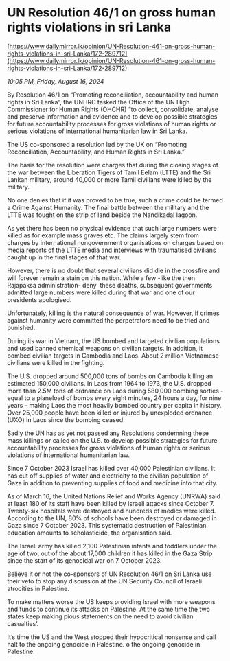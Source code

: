 # UN Resolution 46/1 on gross human rights violations  in sri Lanka

[https://www.dailymirror.lk/opinion/UN-Resolution-461-on-gross-human-rights-violations-in-sri-Lanka/172-289712](https://www.dailymirror.lk/opinion/UN-Resolution-461-on-gross-human-rights-violations-in-sri-Lanka/172-289712)

*10:05 PM, Friday, August 16, 2024*

By Resolution 46/1 on “Promoting reconciliation, accountability and human rights in Sri Lanka”, the UNHRC tasked the Office of the UN High Commissioner for Human Rights (OHCHR) “to collect, consolidate, analyse and preserve information and evidence and to develop possible strategies for future accountability processes for gross violations of human rights or serious violations of international humanitarian law in Sri Lanka.

The US co-sponsored a resolution led by the UK on “Promoting Reconciliation, Accountability, and Human Rights in Sri Lanka.”

The basis for the resolution were charges that during the closing stages of the war between the Liberation Tigers of Tamil Eelam (LTTE) and the Sri Lankan military, around 40,000 or more Tamil civilians were killed by the military.

No one denies that if it was proved to be true, such a crime could be termed a Crime Against Humanity. The final battle between the military and the LTTE was fought on the strip of land beside the Nandikadal lagoon.

As yet there has been no physical evidence that such large numbers were killed as for example mass graves etc. The claims largely stem from charges by international nongovernment organisations on charges based on media reports of the LTTE media and interviews with traumatised civilians caught up in the final stages of that war.

However, there is no doubt that several civilians did die in the crossfire and will forever remain a stain on this nation. While a few -like the then Rajapaksa administration- deny  these deaths, subsequent governments admitted large numbers were killed during that war and one of our presidents apologised.

Unfortunately, killing is the natural consequence of war. However, if crimes against humanity were committed the perpetrators need to be tried and punished.

During its war in Vietnam, the US bombed and targeted civilian populations and used banned chemical weapons on civilian targets. In addition, it bombed civilian targets in Cambodia and Laos. About 2 million Vietnamese civilians were killed in the fighting.

The U.S. dropped around 500,000 tons of bombs on Cambodia killing an estimated 150,000 civilians. In Laos from 1964 to 1973, the U.S. dropped more than 2.5M tons of ordnance on Laos during 580,000 bombing sorties - equal to a planeload of bombs every eight minutes, 24 hours a day, for nine years – making Laos the most heavily bombed country per capita in history.  Over 25,000 people have been killed or injured by unexploded ordnance (UXO) in Laos since the bombing ceased.

Sadly the UN has as yet not passed any Resolutions condemning these mass killings or called on the U.S. to develop possible strategies for future accountability processes for gross violations of human rights or serious violations of international humanitarian law.

Since 7 October 2023 Israel has killed over 40,000 Palestinian civilians. It has cut off supplies of water and electricity to the civilian population of Gaza in addition to preventing supplies of food and medicine into that city.

As of March 16, the United Nations Relief and Works Agency (UNRWA) said at least 180 of its staff have been killed by Israeli attacks since October 7. Twenty-six hospitals were destroyed and hundreds of medics were killed. According to the UN, 80% of schools have been destroyed or damaged in Gaza since 7 October 2023. This systematic destruction of Palestinian education amounts to scholasticide, the organisation said.

The Israeli army has killed 2,100 Palestinian infants and toddlers under the age of two, out of the about 17,000 children it has killed in the Gaza Strip since the start of its genocidal war on 7 October 2023.

Believe it or not the co-sponsors of UN Resolution 46/1 on Sri Lanka use their veto to stop any discussion at the UN Security Council of Israeli atrocities in Palestine.

To make matters worse the US keeps providing Israel with more weapons and funds to continue its attacks on Palestine. At the same time the two states keep making pious statements on the need to avoid civilian casualties’.

It’s time the US and the West stopped their hypocritical nonsense and call halt to the ongoing genocide in Palestine. o the ongoing genocide in Palestine.

